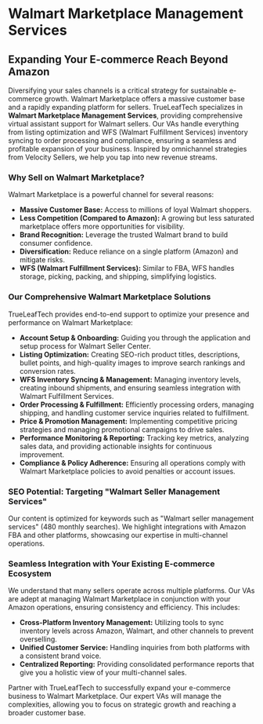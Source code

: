 # Walmart Marketplace Management Services

## Expanding Your E-commerce Reach Beyond Amazon

Diversifying your sales channels is a critical strategy for sustainable e-commerce growth. Walmart Marketplace offers a massive customer base and a rapidly expanding platform for sellers. TrueLeafTech specializes in **Walmart Marketplace Management Services**, providing comprehensive virtual assistant support for Walmart sellers. Our VAs handle everything from listing optimization and WFS (Walmart Fulfillment Services) inventory syncing to order processing and compliance, ensuring a seamless and profitable expansion of your business. Inspired by omnichannel strategies from Velocity Sellers, we help you tap into new revenue streams.

### Why Sell on Walmart Marketplace?

Walmart Marketplace is a powerful channel for several reasons:

*   **Massive Customer Base:** Access to millions of loyal Walmart shoppers.
*   **Less Competition (Compared to Amazon):** A growing but less saturated marketplace offers more opportunities for visibility.
*   **Brand Recognition:** Leverage the trusted Walmart brand to build consumer confidence.
*   **Diversification:** Reduce reliance on a single platform (Amazon) and mitigate risks.
*   **WFS (Walmart Fulfillment Services):** Similar to FBA, WFS handles storage, picking, packing, and shipping, simplifying logistics.

### Our Comprehensive Walmart Marketplace Solutions

TrueLeafTech provides end-to-end support to optimize your presence and performance on Walmart Marketplace:

*   **Account Setup & Onboarding:** Guiding you through the application and setup process for Walmart Seller Center.
*   **Listing Optimization:** Creating SEO-rich product titles, descriptions, bullet points, and high-quality images to improve search rankings and conversion rates.
*   **WFS Inventory Syncing & Management:** Managing inventory levels, creating inbound shipments, and ensuring seamless integration with Walmart Fulfillment Services.
*   **Order Processing & Fulfillment:** Efficiently processing orders, managing shipping, and handling customer service inquiries related to fulfillment.
*   **Price & Promotion Management:** Implementing competitive pricing strategies and managing promotional campaigns to drive sales.
*   **Performance Monitoring & Reporting:** Tracking key metrics, analyzing sales data, and providing actionable insights for continuous improvement.
*   **Compliance & Policy Adherence:** Ensuring all operations comply with Walmart Marketplace policies to avoid penalties or account issues.

### SEO Potential: Targeting "Walmart Seller Management Services"

Our content is optimized for keywords such as "Walmart seller management services" (480 monthly searches). We highlight integrations with Amazon FBA and other platforms, showcasing our expertise in multi-channel operations.

### Seamless Integration with Your Existing E-commerce Ecosystem

We understand that many sellers operate across multiple platforms. Our VAs are adept at managing Walmart Marketplace in conjunction with your Amazon operations, ensuring consistency and efficiency. This includes:

*   **Cross-Platform Inventory Management:** Utilizing tools to sync inventory levels across Amazon, Walmart, and other channels to prevent overselling.
*   **Unified Customer Service:** Handling inquiries from both platforms with a consistent brand voice.
*   **Centralized Reporting:** Providing consolidated performance reports that give you a holistic view of your multi-channel sales.

Partner with TrueLeafTech to successfully expand your e-commerce business to Walmart Marketplace. Our expert VAs will manage the complexities, allowing you to focus on strategic growth and reaching a broader customer base.

